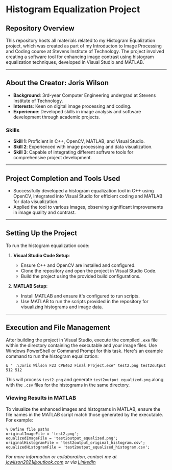 # **Histogram Equalization Project**

## **Repository Overview**
This repository hosts all materials related to my Histogram Equalization project, which was created as part of my Introducton to Image Processing and Coding course at Stevens Institute of Technology. The project involved creating a software tool for enhancing image contrast using histogram equalization techniques, developed in Visual Studio and MATLAB.

---

## **About the Creator: Joris Wilson**
- **Background**: 3rd-year Computer Engineering undergrad at Stevens Institute of Technology.
- **Interests**: Keen on digital image processing and coding.
- **Experience**: Developed skills in image analysis and software development through academic projects.

### **Skills**
- **Skill 1**: Proficient in C++, OpenCV, MATLAB, and Visual Studio.
- **Skill 2**: Experienced with image processing and data visualization.
- **Skill 3**: Capable of integrating different software tools for comprehensive project development.

---

## **Project Completion and Tools Used**
- Successfully developed a histogram equalization tool in C++ using OpenCV, integrated into Visual Studio for efficient coding and MATLAB for data visualization.
- Applied the tool to various images, observing significant improvements in image quality and contrast.

---

## **Setting Up the Project**
To run the histogram equalization code:
1. **Visual Studio Code Setup**: 
   - Ensure C++ and OpenCV are installed and configured.
   - Clone the repository and open the project in Visual Studio Code.
   - Build the project using the provided build configurations.

2. **MATLAB Setup**:
   - Install MATLAB and ensure it's configured to run scripts.
   - Use MATLAB to run the scripts provided in the repository for visualizing histograms and image data.

---

## **Execution and File Management**

After building the project in Visual Studio, execute the compiled `.exe` file within the directory containing the executable and your image files. Use Windows PowerShell or Command Prompt for this task. Here's an example command to run the histogram equalization:
```
& " .\Joris Wilson F23 CPE462 Final Project.exe" test2.png test2output 512 512 
```

This will process `test2.png` and generate `test2output_equalized.png` along with the `.csv` files for the histograms in the same directory.

### **Viewing Results in MATLAB**
To visualize the enhanced images and histograms in MATLAB, ensure the file names in the MATLAB script match those generated by the executable. For example:

```
% Define file paths
originalImageFile = 'test2.png';
equalizedImageFile = 'test2output_equalized.png';
originalHistogramFile = 'test2output_original_histogram.csv';
equalizedHistogramFile = 'test2output_equalized_histogram.csv';
```



*For more information or collaboration, contact me at [jcwilson2021@outlook.com](mailto:jcwilson2021@outlook.com) or via [LinkedIn](https://www.linkedin.com/in/joriswilson11/)*
